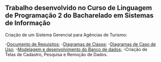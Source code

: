 ## Trabalho desenvolvido no Curso de Linguagem de Programação 2 do Bacharelado em Sistemas de Informação

Criação de um Sistema Gerencial para Agências de Turismo:

-<a href=“https://github.com/leonardomartins92/Curso-Java-2/blob/develop/documentos/RequisitosLP2.pdf“>Documento de Requisitos</a>;
-<a href=“https://github.com/leonardomartins92/Curso-Java-2/blob/develop/documentos/DiagramaDeClasse.png“>Diagramas de Classe</a>;
-<a href=“https://github.com/leonardomartins92/Curso-Java-2/blob/develop/documentos/Casos%20de%20Uso.png“>Diagramas de Caso de Uso</a>;
-<a href=“https://github.com/leonardomartins92/Curso-Java-2/blob/develop/documentos/BancoDeDados.png“>Modelagem e desenvolvimento do Banco de dados</a>;
-Criação de Telas de Cadastro, Pesquisa e Remoção de Dados.
